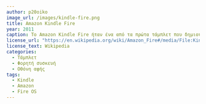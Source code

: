 ```yaml
---
author: p20oiko
image_url: /images/kindle-fire.png
title: Amazon Kindle Fire
year: 2011
caption: Το Amazon Kindle Fire ήταν ένα από τα πρώτα τάμπλετ που δημιουργήθηκαν από την εταιρία Amazon. Το λειτουργικό σύστημα Fire OS που διέθεταν ήταν βασισμένο σε Android, γεγονός που έκανε ακόμη περισσότερο προσιτή την συγκεκριμένη συσκευή για τον μέσο χρήστη λόγω της απλής δομής του software.
license_url: "https://en.wikipedia.org/wiki/Amazon_Fire#/media/File:Kindle_Fire_web_browser_05_2012_1430.JPG" 
license_text: Wikipedia 
categories:
  - Τάμπλετ
  - Φορητή συσκευή 
  - Οθόνη αφής
tags:
  - Kindle
  - Amazon
  - Fire OS
---
```

